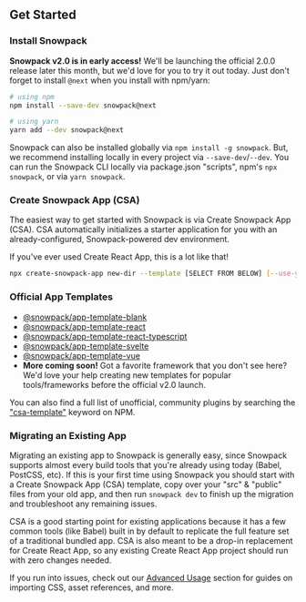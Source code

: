 ## Get Started

### Install Snowpack

**Snowpack v2.0 is in early access!** We'll be launching the official 2.0.0 release later this month, but we'd love for you to try it out today. Just don't forget to install `@next` when you install with npm/yarn:

``` bash
# using npm
npm install --save-dev snowpack@next

# using yarn
yarn add --dev snowpack@next
```


Snowpack can also be installed globally via `npm install -g snowpack`. But, we recommend installing locally in every project via `--save-dev`/`--dev`. You can run the Snowpack CLI locally via package.json "scripts", npm's `npx snowpack`, or via `yarn snowpack`.

### Create Snowpack App (CSA)

The easiest way to get started with Snowpack is via Create Snowpack App (CSA). CSA automatically initializes a starter application for you with an already-configured, Snowpack-powered dev environment. 

If you've ever used Create React App, this is a lot like that!

``` bash
npx create-snowpack-app new-dir --template [SELECT FROM BELOW] [--use-yarn]
```

### Official App Templates

- [@snowpack/app-template-blank](https://github.com/pikapkg/create-snowpack-app/tree/master/templates/app-template-blank)
- [@snowpack/app-template-react](https://github.com/pikapkg/create-snowpack-app/tree/master/templates/app-template-react)
- [@snowpack/app-template-react-typescript](https://github.com/pikapkg/create-snowpack-app/tree/master/templates/app-template-react-typescript)
- [@snowpack/app-template-svelte](https://github.com/pikapkg/create-snowpack-app/tree/master/templates/app-template-svelte)
- [@snowpack/app-template-vue](https://github.com/pikapkg/create-snowpack-app/tree/master/templates/app-template-vue)
- **More coming soon!** Got a favorite framework that you don't see here? We'd love your help creating new templates for popular tools/frameworks before the official v2.0 launch.

You can also find a full list of unofficial, community plugins by searching the ["csa-template"](https://www.npmjs.com/search?q=keywords%3Acsa-template) keyword on NPM.

<!--
### Tutorial: Starting from Scratch

While CSA is a great all-in-one starter dev environment, you may prefer to learn exactly how it works under the hood. In that case, we have this tutorial that walks you through how you can build your own Create React App -like dev environment with Snowpack and only a few lines of configuration.

**Coming Soon!**
-->

### Migrating an Existing App

Migrating an existing app to Snowpack is generally easy, since Snowpack supports almost every build tools that you're already using today (Babel, PostCSS, etc). If this is your first time using Snowpack you should start with a Create Snowpack App (CSA) template, copy over your "src" & "public" files from your old app, and then run `snowpack dev` to finish up the migration and troubleshoot any remaining issues. 

CSA is a good starting point for existing applications because it has a few common tools (like Babel) built in by default to replicate the full feature set of a traditional bundled app. CSA is also meant to be a drop-in replacement for Create React App, so any existing Create React App project should run with zero changes needed.

If you run into issues, check out our [Advanced Usage](#advanced-usage) section for guides on importing CSS, asset references, and more.
